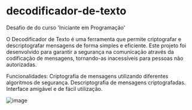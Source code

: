 # decodificador-de-texto
Desafio de do curso 'Iniciante em Programação'


O Decodificador de Texto é uma ferramenta que permite criptografar e descriptografar mensagens de forma simples e eficiente. 
Este projeto foi desenvolvido para garantir a segurança na comunicação através da codificação de mensagens, tornando-as inacessíveis para pessoas não autorizadas.

Funcionalidades:
Criptografia de mensagens utilizando diferentes algoritmos de segurança.
Descriptografia de mensagens criptografadas.
Interface amigável e de fácil utilização.

![image](https://github.com/marianneoliveira93/decodificador-de-texto/assets/39701279/28997444-6bcc-44eb-a062-531b4526eea6)
